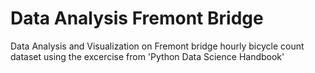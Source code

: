 # Data Analysis Fremont Bridge
 Data Analysis and Visualization on Fremont bridge hourly bicycle count dataset using the excercise from 'Python Data Science Handbook'
